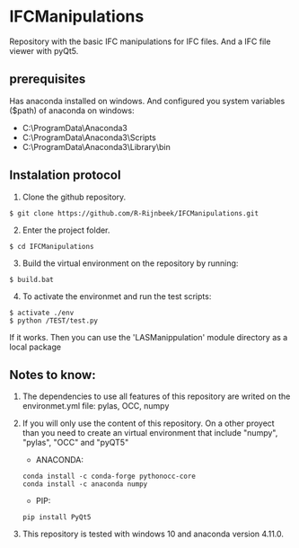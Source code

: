 # IFCManipulations

Repository with the basic IFC manipulations for IFC files. And a IFC file viewer with pyQt5.

## prerequisites

Has anaconda installed on windows. And configured you system variables ($path) of anaconda on windows: 
* C:\ProgramData\Anaconda3
* C:\ProgramData\Anaconda3\Scripts
* C:\ProgramData\Anaconda3\Library\bin

## Instalation protocol

1. Clone the github repository.
```
$ git clone https://github.com/R-Rijnbeek/IFCManipulations.git
```

2. Enter the project folder.
```
$ cd IFCManipulations
```

3. Build the virtual environment on the repository by running:
```
$ build.bat
```

4. To activate the environmet and run the test scripts:
```
$ activate ./env
$ python /TEST/test.py
```

If it works. Then you can use the 'LASManippulation' module directory as a local package

## Notes to know: 

1. The dependencies to use all features of this repository are writed on the environmet.yml file: pylas, OCC, numpy
2. If you will only use the content of this repository. On a other proyect than you need to create an virtual environment that include "numpy", "pylas", "OCC" and "pyQT5"
    * ANACONDA:
    ```
    conda install -c conda-forge pythonocc-core
    conda install -c anaconda numpy
    ``` 
    * PIP:
    ```
    pip install PyQt5
    ```

3. This repository is tested with windows 10 and anaconda version 4.11.0.
